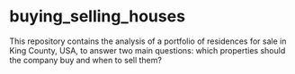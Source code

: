 # buying_selling_houses
This repository contains the analysis of a portfolio of residences for sale in King County, USA, to answer two main questions: which properties should the company buy and when to sell them?
